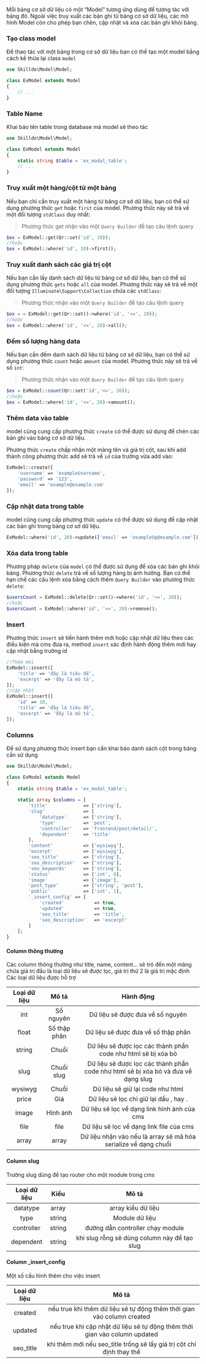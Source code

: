 Mỗi bảng cơ sở dữ liệu có một “Model” tương ứng dùng để tương tác với bảng đó. 
Ngoài việc truy xuất các bản ghi từ bảng cơ sở dữ liệu, các mô hình Model còn cho phép bạn chèn, cập nhật và xóa các bản ghi khỏi bảng.

### Tạo class model
Để thao tác với một bảng trong cơ sở dữ liệu bạn có thể tạo một model bằng cách kế thừa lại class `model`
```php
use Skilldo\Model\Model;

class ExModel extends Model
{
    // ...
}
```
### Table Name
Khai báo tên table trong database mà model sẽ theo tác
```php
use Skilldo\Model\Model;

class ExModel extends Model
{
    static string $table = 'ex_modal_table';
    // ...
}
```

### Truy xuất một hàng/cột từ một bảng
Nếu bạn chỉ cần truy xuất một hàng từ bảng cơ sở dữ liệu, bạn có thể sử dụng phương thức `get` hoặc `first` của model. 
Phương thức này sẽ trả về một đối tượng `stdClass` duy nhất:
> Phương thức get nhận vào một `Query Builder` để tạo câu lệnh query

```php
$ex = ExModel::get(Qr::set('id', 10));
//hoặc
$ex = ExModel::where('id', 10)->first();
```

### Truy xuất danh sách các giá trị cột

Nếu bạn cần lấy danh sách dữ liệu từ bảng cơ sở dữ liệu, bạn có thể sử dụng phương thức `gets` hoặc `all` của model.
Phương thức này sẽ trả về một đối tượng `Illuminate\Support\Collection` chứa các `stdClass`:
> Phương thức nhận vào một `Query Builder` để tạo câu lệnh query

```php
$ex = = ExModel::get(Qr::set()->where('id', '<=', 20));
//hoặc
$ex = ExModel::where('id', '<=', 20)->all();
```

### Đếm số lượng hàng data
Nếu bạn cần đếm danh sách dữ liệu từ bảng cơ sở dữ liệu, bạn có thể sử dụng phương thức `count` hoặc `amount` của model.
Phương thức này sẽ trả về số `int`:
> Phương thức nhận vào một `Query Builder` để tạo câu lệnh query

```php
$ex = ExModel::count(Qr::set('id','<=', 20));
//hoặc
$ex = ExModel::where('id', '<=', 20)->amount();
```

### Thêm data vào table
model cũng cung cấp phương thức `create` có thể được sử dụng để chèn các bản ghi vào bảng cơ sở dữ liệu. 
>
Phương thức `create` chấp nhận một mảng tên và giá trị cột, sau khi add thành công phương thức add sẽ trả về `id` của trường vừa add vào:
```php
ExModel::create([
    'username' => 'exampleUsername',
    'password' => '123',
    'email' => 'example@example.com'
]);
```

### Cập nhật data trong table
model cũng cung cấp phương thức `update` có thể được sử dụng để cập nhật các bản ghi trong bảng cơ sở dữ liệu.

```php
ExModel::where('id', 20)->update(['email' => 'exampleUp@example.com']);
```

### Xóa data trong table

Phương pháp `delete` của `model` có thể được sử dụng để xóa các bản ghi khỏi bảng. 
Phương thức `delete` trả về số lượng hàng bị ảnh hưởng.
Bạn có thể hạn chế các câu lệnh xóa bằng cách thêm `Query Builder` vào phương thức `delete`:

```php
$usersCount = ExModel::delete(Qr::set()->where('id', '<=', 20));
//hoặc
$usersCount = ExModel::where('id', '<=', 20)->remove();
```

### Insert
Phương thức `insert` sẽ tiến hành thêm mới hoặc cập nhật dữ liệu theo các điều kiện mà cms đưa ra, method `insert` xác định hành động thêm mới hay cập nhật bằng trường id
```php
//Thêm mới
ExModel::insert([
    'title' => 'đây là tiêu đề',
    'excerpt' => 'đây là mô tả',
]);
//cập nhật
ExModel::insert([
    'id' => 10,
    'title' => 'đây là tiêu đề',
    'excerpt' => 'đây là mô tả',
]);
```
### Columns
Để sử dụng phương thức insert bạn cần khai báo danh sách cột trong bảng cần sử dụng
```php
use Skilldo\Model\Model;

class ExModel extends Model
{
    static string $table = 'ex_modal_table';
    
    static array $columns = [
        'title'             => ['string'],
        'slug'              => [
            'datatype'      => ['string'],
            'type'          => 'post',
            'controller'    => 'frontend/post/detail/',
            'dependent'     => 'title'
        ],
        'content'           => ['wysiwyg'],
        'excerpt'           => ['wysiwyg'],
        'seo_title'         => ['string'],
        'seo_description'   => ['string'],
        'seo_keywords'      => ['string'],
        'status'            => ['int', 0],
        'image'             => ['image'],
        'post_type'         => ['string', 'post'],
        'public'            => ['int', 1],
        '_insert_config' => [
            'created'           => true,
            'updated'           => true,
            'seo_title'         => 'title',
            'seo_description'   => 'excerpt'
        ]
    ];
}
```
#### Column thông thường
Các column thông thường như title, name, content... sẻ trỏ đến một mãng chứa giá trị đầu là loại dữ liệu sẽ được lọc, giá trị thứ 2 là giá trị mặc định
Các loại dữ liệu được hỗ trợ

| Loại dữ liệu |    Mô tả     |                                     Hành động                                     |
|:------------:|:------------:|:---------------------------------------------------------------------------------:|
|     int      |  Số nguyên   |                         Dữ liệu sẽ được đưa về số nguyên                          |
|    float     | Số thập phân |                        Dữ liệu sẽ được đưa về số thập phân                        |
|    string    |    Chuổi     |           Dữ liệu sẽ được lọc các thành phần code như html sẽ bị xóa bỏ           |
|     slug     |  Chuổi slug  | Dữ liệu sẽ được lọc các thành phần code như html sẽ bị xóa bỏ và đưa về dạng slug |
|   wysiwyg    |    Chuổi     |                         Dữ liệu sẽ giữ lại code như html                          |
|    price     |     Giá      |                      Dữ liệu sẽ lọc chỉ giữ lại dấu , hay .                       |
|    image     |   Hình ảnh   |                   Dữ liệu sẽ lọc về dạng link hình ảnh của cms                    |
|     file     |     file     |                     Dữ liệu sẽ lọc về dạng link file của cms                      |
|    array     |    array     |          Dữ liệu nhận vào nếu là array sẽ mã hóa serialize về dạng chuổi          |

#### Column slug
Trường slug dùng để tạo router cho một module trong cms

| Loại dữ liệu |  Kiểu  |                    Mô tả                     |
|:------------:|:------:|:--------------------------------------------:|
|   datatype   | array  |              array kiểu dữ liệu              |
|     type     | string |                Module dữ liệu                |
|  controller  | string |       đường dẫn controller chạy module       |
|  dependent   | string | khi slug rỗng sẽ dùng column này để tạo slug |

#### Column _insert_config
Một số cấu hình thêm cho việc insert

| Loại dữ liệu |                                   Mô tả                                    |
|:------------:|:--------------------------------------------------------------------------:|
|   created    |   nếu true khi thêm dữ liệu sẽ tự động thêm thời gian vào column created   |
|   updated    | nếu true khi cập nhật dữ liệu sẽ tự động thêm thời gian vào column updated |
|  seo_title   |   khi thêm mới nếu seo_title trống sẽ lấy giá trị cột chỉ định thay thế    |
